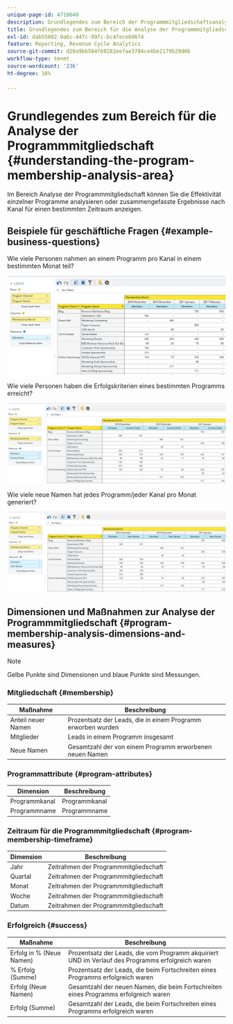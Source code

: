 ```yaml
---
unique-page-id: 4718640
description: Grundlegendes zum Bereich der Programmmitgliedschaftsanalyse - Marketo-Dokumente - Produktdokumentation
title: Grundlegendes zum Bereich für die Analyse der Programmmitgliedschaft
exl-id: dab55802-9a6c-447c-99fc-bc4fece6d674
feature: Reporting, Revenue Cycle Analytics
source-git-commit: d20a9bb584f69282eefae3704ce4be2179b29d0b
workflow-type: tm+mt
source-wordcount: '236'
ht-degree: 16%

---
```


# Grundlegendes zum Bereich für die Analyse der Programmmitgliedschaft {#understanding-the-program-membership-analysis-area}

Im Bereich Analyse der Programmmitgliedschaft können Sie die Effektivität einzelner Programme analysieren oder zusammengefasste Ergebnisse nach Kanal für einen bestimmten Zeitraum anzeigen.

## Beispiele für geschäftliche Fragen {#example-business-questions}

Wie viele Personen nahmen an einem Programm pro Kanal in einem bestimmten Monat teil?

![](assets/one-2.png)

Wie viele Personen haben die Erfolgskriterien eines bestimmten Programms erreicht?

![](assets/two-2.png)

Wie viele neue Namen hat jedes Programm/jeder Kanal pro Monat generiert?

![](assets/three-2.png)

## Dimensionen und Maßnahmen zur Analyse der Programmmitgliedschaft {#program-membership-analysis-dimensions-and-measures}

>[!NOTE]
>
>Gelbe Punkte sind Dimensionen und blaue Punkte sind Messungen.

### Mitgliedschaft {#membership}

| Maßnahme | Beschreibung |
|---|---|
| Anteil neuer Namen | Prozentsatz der Leads, die in einem Programm erworben wurden |
| Mitglieder | Leads in einem Programm insgesamt |
| Neue Namen | Gesamtzahl der von einem Programm erworbenen neuen Namen |

### Programmattribute {#program-attributes}

| Dimension | Beschreibung |
|---|---|
| Programmkanal | Programmkanal |
| Programmname | Programmname |

### Zeitraum für die Programmmitgliedschaft {#program-membership-timeframe}

| Dimension | Beschreibung |
|---|---|
| Jahr | Zeitrahmen der Programmmitgliedschaft |
| Quartal | Zeitrahmen der Programmmitgliedschaft |
| Monat | Zeitrahmen der Programmmitgliedschaft |
| Woche | Zeitrahmen der Programmmitgliedschaft |
| Datum | Zeitrahmen der Programmmitgliedschaft |

### Erfolgreich {#success}

| Maßnahme | Beschreibung |
|---|---|
| Erfolg in % (Neue Namen) | Prozentsatz der Leads, die vom Programm akquiriert UND im Verlauf des Programms erfolgreich waren |
| % Erfolg (Summe) | Prozentsatz der Leads, die beim Fortschreiten eines Programms erfolgreich waren |
| Erfolg (Neue Namen) | Gesamtzahl der neuen Namen, die beim Fortschreiten eines Programms erfolgreich waren |
| Erfolg (Summe) | Gesamtzahl der Leads, die beim Fortschreiten eines Programms erfolgreich waren |
